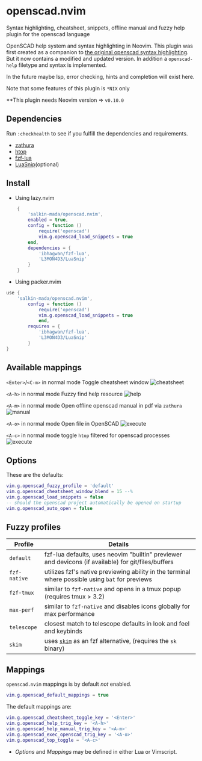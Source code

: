 # openscad.nvim

Syntax highlighting, cheatsheet, snippets, offline manual and fuzzy help plugin for the openscad language

OpenSCAD help system and syntax highlighting in Neovim.
This plugin was first created as a companion to [the original openscad syntax highlighting](https://github.com/sirtaj/vim-openscad).
But it now contains a modified and updated version. In addition a `openscad-help` filetype and syntax is implemented.

In the future maybe lsp, error checking, hints and completion will exist here. 

Note that some features of this plugin is `*NIX` only

**This plugin needs Neovim version => `v0.10.0`

## Dependencies

Run `:checkhealth` to see if you fulfill the dependencies and requirements.

- [zathura](https://github.com/pwmt/zathura)
- [htop](https://htop.dev)
- [fzf-lua](https://github.com/ibhagwan/fzf-lua)
- [LuaSnip](https://github.com/L3MON4D3/LuaSnip)(optional)

## Install
* Using lazy.nvim
```lua
    {
        'salkin-mada/openscad.nvim',
        enabled = true,
        config = function ()
            require('openscad')
            vim.g.openscad_load_snippets = true
        end,
        dependencies = {
            'ibhagwan/fzf-lua',
            'L3MON4D3/LuaSnip'
        }
    }
```

* Using packer.nvim
```lua
use {
    'salkin-mada/openscad.nvim',
        config = function ()
            require('openscad')
            vim.g.openscad_load_snippets = true
            end,
        requires = {
            'ibhagwan/fzf-lua',
            'L3MON4D3/LuaSnip'
        }
}
```

## Available mappings

`<Enter>`/`<C-m>` in normal mode
Toggle cheatsheet window
![cheatsheet](https://oddodd.org/openscad.nvim-assets/cheatsheet-gifsicled.gif)

`<A-h>` in normal mode
Fuzzy find help resource
![help](https://oddodd.org/openscad.nvim-assets/help-gifsicled.gif)

`<A-m>` in normal mode
Open offline openscad manual in pdf via `zathura`
![manual](https://oddodd.org/openscad.nvim-assets/manual-gifsicled.gif)

`<A-o>` in normal mode
Open file in OpenSCAD
![execute](https://oddodd.org/openscad.nvim-assets/execute-gifsicled.gif)

`<A-c>` in normal mode
toggle `htop` filtered for openscad processes
![execute](https://oddodd.org/openscad.nvim-assets/htop-gifsicled.gif)

## Options

These are the defaults:
```lua
vim.g.openscad_fuzzy_profile = 'default'
vim.g.openscad_cheatsheet_window_blend = 15 --%
vim.g.openscad_load_snippets = false
-- should the openscad project automatically be opened on startup
vim.g.openscad_auto_open = false
```

## Fuzzy profiles

| Profile          | Details                                    |
| ---------------- | ------------------------------------------ |
| `default`          | fzf-lua defaults, uses neovim "builtin" previewer and devicons (if available) for git/files/buffers |
| `fzf-native`       | utilizes fzf's native previewing ability in the terminal where possible using `bat` for previews |
| `fzf-tmux`         | similar to `fzf-native` and opens in a tmux popup (requires tmux > 3.2) |
| `max-perf`         | similar to `fzf-native` and disables icons globally for max performance |
| `telescope`        | closest match to telescope defaults in look and feel and keybinds |
| `skim`             | uses [`skim`](https://github.com/lotabout/skim) as an fzf alternative, (requires the `sk` binary) |

## Mappings

`openscad.nvim` mappings is by default *not* enabled.

```lua
vim.g.openscad_default_mappings = true
```

The default mappings are:
```lua
vim.g.openscad_cheatsheet_toggle_key = '<Enter>'
vim.g.openscad_help_trig_key = '<A-h>'
vim.g.openscad_help_manual_trig_key = '<A-m>'
vim.g.openscad_exec_openscad_trig_key = '<A-o>'
vim.g.openscad_top_toggle = '<A-c>'
```

* *Options* and *Mappings* may be defined in either Lua or Vimscript.

